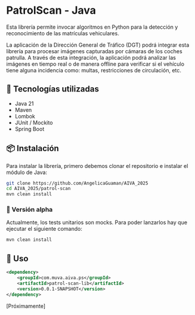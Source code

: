 # PatrolScan - Java
Esta librería permite invocar algoritmos en Python para la detección y reconocimiento de las matrículas vehiculares.

La aplicación de la Dirección General de Tráfico (DGT) podrá integrar esta librería para procesar imágenes capturadas por cámaras de los coches patrulla.
A través de esta integración, la aplicación podrá analizar las imágenes en tiempo real o de manera offline para verificar si el vehículo tiene alguna incidencia como: multas, restricciones de circulación, etc.

## 🚀 Tecnologías utilizadas

- Java 21
- Maven
- Lombok
- JUnit / Mockito
- Spring Boot

## 📦 Instalación

Para instalar la librería, primero debemos clonar el repositorio e instalar el módulo de Java:

```bash
git clone https://github.com/AngelicaGuaman/AIVA_2025
cd AIVA_2025/patrol-scan
mvn clean install
```

### 🔬 Versión alpha

Actualmente, los tests unitarios son mocks. Para poder lanzarlos hay que ejecutar el siguiente comando:

```bash
mvn clean install
```

## 🚀 Uso
```xml
<dependency>
    <groupId>com.muva.aiva.ps</groupId>
    <artifactId>patrol-scan-lib</artifactId>
    <version>0.0.1-SNAPSHOT</version>
</dependency>
```
[Próximamente]